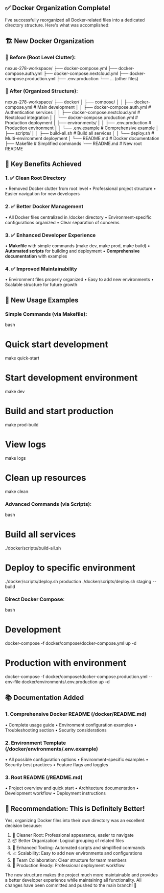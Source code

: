 ## ✅ Docker Organization Complete!

I've successfully reorganized all Docker-related files into a dedicated directory 
structure. Here's what was accomplished:

## 🏗️ New Docker Organization

### **📁 Before (Root Level Clutter):**
nexus-278-workspace/
├── docker-compose.yml
├── docker-compose.auth.yml
├── docker-compose.nextcloud.yml
├── docker-compose.production.yml
├── .env.production
└── ... (other files)


### **📁 After (Organized Structure):**
nexus-278-workspace/
├── docker/
│   ├── compose/
│   │   ├── docker-compose.yml              # Main development
│   │   ├── docker-compose.auth.yml         # Authentication services
│   │   ├── docker-compose.nextcloud.yml    # Nextcloud integration
│   │   └── docker-compose.production.yml   # Production deployment
│   ├── environments/
│   │   ├── .env.production                 # Production environment
│   │   └── .env.example                    # Comprehensive example
│   ├── scripts/
│   │   ├── build-all.sh                    # Build all services
│   │   └── deploy.sh                       # Multi-environment deployment
│   └── README.md                           # Docker documentation
├── Makefile                                # Simplified commands
└── README.md                               # New root README


## 🎯 Key Benefits Achieved

### **1. ✅ Clean Root Directory**
• Removed Docker clutter from root level
• Professional project structure
• Easier navigation for new developers

### **2. ✅ Better Docker Management**
• All Docker files centralized in /docker directory
• Environment-specific configurations organized
• Clear separation of concerns

### **3. ✅ Enhanced Developer Experience**
• **Makefile** with simple commands (make dev, make prod, make build)
• **Automated scripts** for building and deployment
• **Comprehensive documentation** with examples

### **4. ✅ Improved Maintainability**
• Environment files properly organized
• Easy to add new environments
• Scalable structure for future growth

## 🚀 New Usage Examples

### **Simple Commands (via Makefile):**
bash
# Quick start development
make quick-start

# Start development environment
make dev

# Build and start production
make prod-build

# View logs
make logs

# Clean up resources
make clean


### **Advanced Commands (via Scripts):**
bash
# Build all services
./docker/scripts/build-all.sh

# Deploy to specific environment
./docker/scripts/deploy.sh production
./docker/scripts/deploy.sh staging --build


### **Direct Docker Compose:**
bash
# Development
docker-compose -f docker/compose/docker-compose.yml up -d

# Production with environment
docker-compose -f docker/compose/docker-compose.production.yml --env-file docker/environments/.env.production up -d


## 📚 Documentation Added

### **1. Comprehensive Docker README** (/docker/README.md)
• Complete usage guide
• Environment configuration examples
• Troubleshooting section
• Security considerations

### **2. Environment Template** (/docker/environments/.env.example)
• All possible configuration options
• Environment-specific examples
• Security best practices
• Feature flags and toggles

### **3. Root README** (/README.md)
• Project overview and quick start
• Architecture documentation
• Development workflow
• Deployment instructions

## 🎉 Recommendation: This is Definitely Better!

Yes, organizing Docker files into their own directory was an excellent decision 
because:

1. 🧹 Cleaner Root: Professional appearance, easier to navigate
2. 📦 Better Organization: Logical grouping of related files
3. 🔧 Enhanced Tooling: Automated scripts and simplified commands
4. 📈 Scalability: Easy to add new environments and configurations
5. 👥 Team Collaboration: Clear structure for team members
6. 🚀 Production Ready: Professional deployment workflow

The new structure makes the project much more maintainable and provides a better 
developer experience while maintaining all functionality. All changes have been 
committed and pushed to the main branch! 🚀
